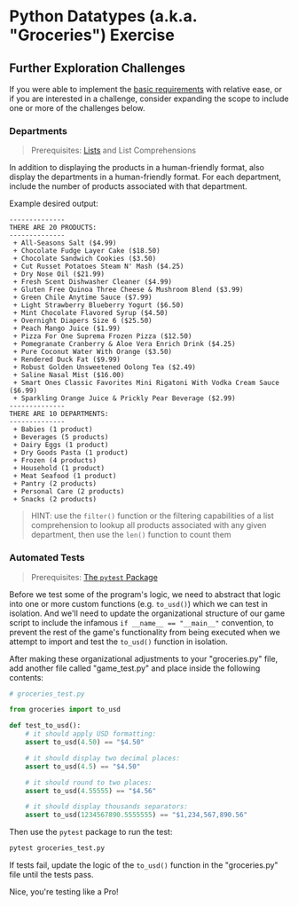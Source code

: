 # Python Datatypes (a.k.a. "Groceries") Exercise

## Further Exploration Challenges

If you were able to implement the [basic requirements](README.md) with relative ease, or if you are interested in a challenge, consider expanding the scope to include one or more of the challenges below.

### Departments

> Prerequisites: [Lists](/notes/python/datatypes/lists.md) and List Comprehensions

In addition to displaying the products in a human-friendly format, also display the departments in a human-friendly format. For each department, include the number of products associated with that department.

Example desired output:

    --------------
    THERE ARE 20 PRODUCTS:
    --------------
     + All-Seasons Salt ($4.99)
     + Chocolate Fudge Layer Cake ($18.50)
     + Chocolate Sandwich Cookies ($3.50)
     + Cut Russet Potatoes Steam N' Mash ($4.25)
     + Dry Nose Oil ($21.99)
     + Fresh Scent Dishwasher Cleaner ($4.99)
     + Gluten Free Quinoa Three Cheese & Mushroom Blend ($3.99)
     + Green Chile Anytime Sauce ($7.99)
     + Light Strawberry Blueberry Yogurt ($6.50)
     + Mint Chocolate Flavored Syrup ($4.50)
     + Overnight Diapers Size 6 ($25.50)
     + Peach Mango Juice ($1.99)
     + Pizza For One Suprema Frozen Pizza ($12.50)
     + Pomegranate Cranberry & Aloe Vera Enrich Drink ($4.25)
     + Pure Coconut Water With Orange ($3.50)
     + Rendered Duck Fat ($9.99)
     + Robust Golden Unsweetened Oolong Tea ($2.49)
     + Saline Nasal Mist ($16.00)
     + Smart Ones Classic Favorites Mini Rigatoni With Vodka Cream Sauce ($6.99)
     + Sparkling Orange Juice & Prickly Pear Beverage ($2.99)
    --------------
    THERE ARE 10 DEPARTMENTS:
    --------------
     + Babies (1 product)
     + Beverages (5 products)
     + Dairy Eggs (1 product)
     + Dry Goods Pasta (1 product)
     + Frozen (4 products)
     + Household (1 product)
     + Meat Seafood (1 product)
     + Pantry (2 products)
     + Personal Care (2 products)
     + Snacks (2 products)

> HINT: use the `filter()` function or the filtering capabilities of a list comprehension to lookup all products associated with any given department, then use the `len()` function to count them

### Automated Tests

> Prerequisites: [The `pytest` Package](/notes/python/packages/pytest.md)

Before we test some of the program's logic, we need to abstract that logic into one or more custom functions (e.g. `to_usd()`) which we can test in isolation. And we'll need to update the organizational structure of our game script to include the infamous `if __name__ == "__main__"` convention, to prevent the rest of the game's functionality from being executed when we attempt to import and test the `to_usd()` function in isolation.

After making these organizational adjustments to your "groceries.py" file, add another file called "game_test.py" and place inside the following contents:

```py
# groceries_test.py

from groceries import to_usd

def test_to_usd():
    # it should apply USD formatting:
    assert to_usd(4.50) == "$4.50"

    # it should display two decimal places:
    assert to_usd(4.5) == "$4.50"

    # it should round to two places:
    assert to_usd(4.55555) == "$4.56"

    # it should display thousands separators:
    assert to_usd(1234567890.5555555) == "$1,234,567,890.56"
```

Then use the `pytest` package to run the test:

```sh
pytest groceries_test.py
```

If tests fail, update the logic of the `to_usd()` function in the "groceries.py" file until the tests pass.

Nice, you're testing like a Pro!
